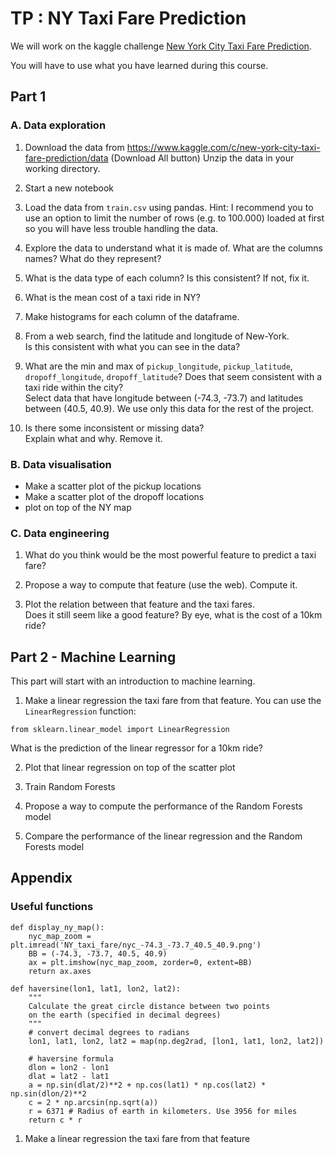# TP : NY Taxi Fare Prediction
We will work on the kaggle challenge
[New York City Taxi Fare Prediction](https://www.kaggle.com/c/new-york-city-taxi-fare-prediction).

You will have to use what you have learned during this course.



## Part 1

### A. Data exploration

1. Download the data from https://www.kaggle.com/c/new-york-city-taxi-fare-prediction/data (Download All button)
Unzip the data in your working directory.


1. Start a new notebook

2. Load the data from `train.csv` using pandas.
Hint: I recommend you to use an option to limit the number of rows (e.g. to 100.000) loaded at first so you will have less trouble handling the data.

1. Explore the data to understand what it is made of. What are the columns names? What do they represent?

2. What is the data type of each column?
Is this consistent? If not, fix it.

1. What is the mean cost of a taxi ride in NY?

2. Make histograms for each column of the dataframe.

3. From a web search, find the latitude and longitude of New-York.    
Is this consistent with what you can see in the data?

1. What are the min and max of `pickup_longitude`, `pickup_latitude`, `dropoff_longitude`, `dropoff_latitude`?
Does that seem consistent with a taxi ride within the city?    
Select data that have longitude between (-74.3, -73.7) and latitudes between (40.5, 40.9). We use only this data for the rest of the project.

1. Is there some inconsistent or missing data?   
Explain what and why.
Remove it.


### B. Data visualisation

- Make a scatter plot of the pickup locations
- Make a scatter plot of the dropoff locations
- plot on top of the NY map


### C. Data engineering

1. What do you think would be the most powerful feature to predict a taxi fare?

2. Propose a way to compute that feature (use the web). Compute it.

3. Plot the relation between that feature and the taxi fares.    
Does it still seem like a good feature?
By eye, what is the cost of a 10km ride?

## Part 2 - Machine Learning

This part will start with an introduction to machine learning.

1. Make a linear regression the taxi fare from that feature.
You can use the `LinearRegression` function:
```
from sklearn.linear_model import LinearRegression
```

What is the prediction of the linear regressor for a 10km ride?

2. Plot that linear regression on top of the scatter plot

3. Train Random Forests

4. Propose a way to compute the performance of the Random Forests model

5. Compare the performance of the linear regression and the Random Forests model



## Appendix

### Useful functions

```
def display_ny_map():
    nyc_map_zoom = plt.imread('NY_taxi_fare/nyc_-74.3_-73.7_40.5_40.9.png')
    BB = (-74.3, -73.7, 40.5, 40.9)
    ax = plt.imshow(nyc_map_zoom, zorder=0, extent=BB)
    return ax.axes
```

```
def haversine(lon1, lat1, lon2, lat2):
    """
    Calculate the great circle distance between two points 
    on the earth (specified in decimal degrees)
    """
    # convert decimal degrees to radians 
    lon1, lat1, lon2, lat2 = map(np.deg2rad, [lon1, lat1, lon2, lat2])

    # haversine formula 
    dlon = lon2 - lon1 
    dlat = lat2 - lat1 
    a = np.sin(dlat/2)**2 + np.cos(lat1) * np.cos(lat2) * np.sin(dlon/2)**2
    c = 2 * np.arcsin(np.sqrt(a)) 
    r = 6371 # Radius of earth in kilometers. Use 3956 for miles
    return c * r
 ```

1. Make a linear regression the taxi fare from that feature

